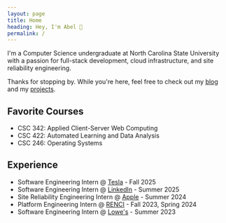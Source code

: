 ```yaml
---
layout: page
title: Home
heading: Hey, I'm Abel 👋
permalink: /
---
```


I'm a Computer Science undergraduate at North Carolina State University with a passion for full-stack development, cloud infrastructure, and site reliability engineering.

Thanks for stopping by. While you're here, feel free to check out my [blog](/blog) and my [projects](/projects).

## Favorite Courses
- CSC 342: Applied Client-Server Web Computing
- CSC 422: Automated Learning and Data Analysis
- CSC 246: Operating Systems

## Experience

- Software Engineering Intern @ [Tesla](https://www.tesla.com/) - Fall 2025
- Software Engineering Intern @ [LinkedIn](https://about.linkedin.com/) - Summer 2025
- Site Reliability Engineering Intern @ [Apple](https://www.apple.com/) - Summer 2024
- Platform Engineering Intern @ [RENCI](https://renci.org/) - Fall 2023, Spring 2024
- Software Engineering Intern @ [Lowe's](https://talent.lowes.com/us/en/tech) - Summer 2023
